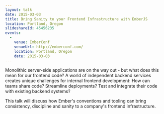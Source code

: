 ```yaml
---
layout: talk
date: 2015-03-03
title: Bring Sanity to your Frontend Infrastructure with EmberJS
location: Portland, Oregon
slideshareId: 45456235
events:
  -
    venue: EmberConf
    venueUrl: http://emberconf.com/
    location: Portland, Oregon
    date: 2015-03-03
---
```


Monolithic server-side applications are on the way out - but what does this mean for our frontend code? A world of independent backend services creates unique challenges for internal frontend development: How can teams share code? Streamline deployments? Test and integrate their code with existing backend systems?

This talk will discuss how Ember's conventions and tooling can bring consistency, discipline and sanity to a company's frontend infrastructure.
